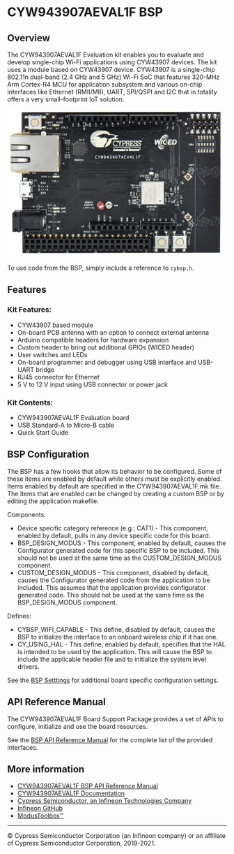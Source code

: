 # CYW943907AEVAL1F BSP

## Overview

The CYW943907AEVAL1F Evaluation kit enables you to evaluate and develop single-chip Wi-Fi applications using CYW43907 devices. The kit uses a module based on CYW43907 device. CYW43907 is a single-chip 802.11n dual-band (2.4 GHz and 5 GHz) Wi-Fi SoC that features 320-MHz Arm Cortex-R4 MCU for application subsystem and various on-chip interfaces like Ethernet (RMII/MII), UART, SPI/QSPI and I2C that in totality offers a very small-footprint IoT solution.

![](docs/html/board.png)

To use code from the BSP, simply include a reference to `cybsp.h`.

## Features

### Kit Features:

* CYW43907 based module
* On-board PCB antenna with an option to connect external antenna
* Arduino compatible headers for hardware expansion
* Custom header to bring out additional GPIOs (WICED header)
* User switches and LEDs
* On-board programmer and debugger using USB interface and USB-UART bridge
* RJ45 connector for Ethernet
* 5 V to 12 V input using USB connector or power jack

### Kit Contents:

* CYW943907AEVAL1F Evaluation board
* USB Standard-A to Micro-B cable
* Quick Start Guide

## BSP Configuration

The BSP has a few hooks that allow its behavior to be configured. Some of these items are enabled by default while others must be explicitly enabled. Items enabled by default are specified in the CYW943907AEVAL1F.mk file. The items that are enabled can be changed by creating a custom BSP or by editing the application makefile.

Components:
* Device specific category reference (e.g.: CAT1) - This component, enabled by default, pulls in any device specific code for this board.
* BSP_DESIGN_MODUS - This component, enabled by default, causes the Configurator generated code for this specific BSP to be included. This should not be used at the same time as the CUSTOM_DESIGN_MODUS component.
* CUSTOM_DESIGN_MODUS - This component, disabled by default, causes the Configurator generated code from the application to be included. This assumes that the application provides configurator generated code. This should not be used at the same time as the BSP_DESIGN_MODUS component.

Defines:
* CYBSP_WIFI_CAPABLE - This define, disabled by default, causes the BSP to initialize the interface to an onboard wireless chip if it has one.
* CY_USING_HAL - This define, enabled by default, specifies that the HAL is intended to be used by the application. This will cause the BSP to include the applicable header file and to initialize the system level drivers.



See the [BSP Setttings][settings] for additional board specific configuration settings.

## API Reference Manual

The CYW943907AEVAL1F Board Support Package provides a set of APIs to configure, initialize and use the board resources.

See the [BSP API Reference Manual][api] for the complete list of the provided interfaces.

## More information
* [CYW943907AEVAL1F BSP API Reference Manual][api]
* [CYW943907AEVAL1F Documentation](https://www.cypress.com/documentation/development-kitsboards/cyw943907aeval1f-evaluation-kit)
* [Cypress Semiconductor, an Infineon Technologies Company](http://www.cypress.com)
* [Infineon GitHub](https://github.com/infineon)
* [ModusToolbox™](https://www.cypress.com/products/modustoolbox-software-environment)

[api]: https://infineon.github.io/TARGET_CYW943907AEVAL1F/html/modules.html
[settings]: https://infineon.github.io/TARGET_CYW943907AEVAL1F/html/md_bsp_settings.html

---
© Cypress Semiconductor Corporation (an Infineon company) or an affiliate of Cypress Semiconductor Corporation, 2019-2021.